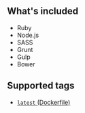## What's included

- Ruby
- Node.js
- SASS
- Grunt
- Gulp
- Bower

## Supported tags

* [`latest` (Dockerfile)](https://github.com/amq/webtools/blob/master/Dockerfile)
